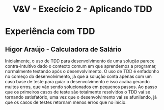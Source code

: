 <h1 align="center">
<br> V&V - Execício 2 - Aplicando TDD
</h1>

# Experiência com TDD

## Higor Araújo - Calculadora de Salário

Inicialmente, o uso de TDD para desenvolvimento de uma solução parece contra-intuitivo dado o contexto comum em que aprendemos a programar, normalmente testando após o desenvolvimento. O uso de TDD é enfadonho no começo do desenvolvimento, já que a solução conta apenas com um caso base de teste para guiar o desenvolvimento e isso acaba gerando muitos erros, que vão sendo solucionados em pequenos passos. Ao passo que os primeiros casos de teste são totalmente resolvidos o TDD vai se tornando satisfatório, uma vez que o desenvolvimento vai se afunilando, já que os casos de testes retornam menos erros que no início.
